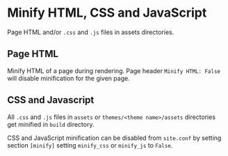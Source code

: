 # Minify HTML, CSS and JavaScript

Page HTML and/or `.css` and `.js` files in assets directories.


## Page HTML

Minify HTML of a page during rendering. Page header `Minify HTML: False` will disable minification for the given page.


## CSS and Javascript

All `.css` and `.js` files in `assets` or `themes/<theme name>/assets` directories get minified in `build` directory.

CSS and JavaScript minification can be disabled from `site.conf` by setting section `[minify]` setting `minify_css` or `minify_js` to `False`.
